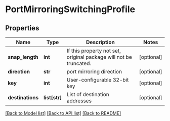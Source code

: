 # PortMirroringSwitchingProfile

## Properties
Name | Type | Description | Notes
------------ | ------------- | ------------- | -------------
**snap_length** | **int** | If this property not set, original package will not be truncated. | [optional] 
**direction** | **str** | port mirroring direction | [optional] 
**key** | **int** | User-configurable 32-bit key | [optional] 
**destinations** | **list[str]** | List of destination addresses | [optional] 

[[Back to Model list]](../README.md#documentation-for-models) [[Back to API list]](../README.md#documentation-for-api-endpoints) [[Back to README]](../README.md)

